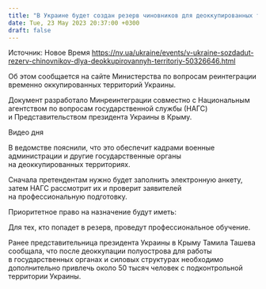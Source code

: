 ```yaml
---
title: "В Украине будет создан резерв чиновников для деоккупированных территорий"
date: Tue, 23 May 2023 20:37:00 +0300
draft: false
---
```

Источник: Новое Время https://nv.ua/ukraine/events/v-ukraine-sozdadut-rezerv-chinovnikov-dlya-deokkupirovannyh-territoriy-50326646.html


Об этом сообщается на сайте Министерства по вопросам реинтеграции временно оккупированных территорий Украины.

Документ разработало Минреинтеграции совместно с Национальным агентством по вопросам государственной службы (НАГС) и Представительством президента Украины в Крыму.

  Видео дня    

В ведомстве пояснили, что это обеспечит кадрами военные администрации и другие государственные органы на деоккупированных территориях.

Сначала претендентам нужно будет заполнить электронную анкету, затем НАГС рассмотрит их и проверит заявителей на профессиональную подготовку.

Приоритетное право на назначение будут иметь:

Для тех, кто попадет в резерв, проведут профессиональное обучение.

Ранее представительница президента Украины в Крыму Тамила Ташева сообщала, что после деоккупации полуострова для работы в государственных органах и силовых структурах необходимо дополнительно привлечь около 50 тысяч человек с подконтрольной территории Украины.
